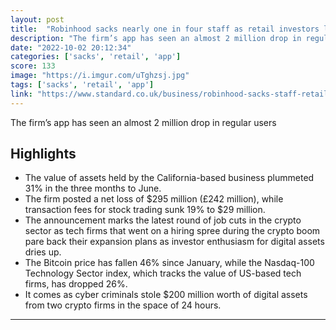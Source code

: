 ```yaml
---
layout: post
title:  "Robinhood sacks nearly one in four staff as retail investors leave the app: The firm’s app has seen an almost 2 million drop in regular users"
description: "The firm’s app has seen an almost 2 million drop in regular users"
date: "2022-10-02 20:12:34"
categories: ['sacks', 'retail', 'app']
score: 133
image: "https://i.imgur.com/uTghzsj.jpg"
tags: ['sacks', 'retail', 'app']
link: "https://www.standard.co.uk/business/robinhood-sacks-staff-retail-investors-leave-bitcoin-crash-b1016362.html"
---
```


The firm’s app has seen an almost 2 million drop in regular users

## Highlights

- The value of assets held by the California-based business plummeted 31% in the three months to June.
- The firm posted a net loss of $295 million (£242 million), while transaction fees for stock trading sunk 19% to $29 million.
- The announcement marks the latest round of job cuts in the crypto sector as tech firms that went on a hiring spree during the crypto boom pare back their expansion plans as investor enthusiasm for digital assets dries up.
- The Bitcoin price has fallen 46% since January, while the Nasdaq-100 Technology Sector index, which tracks the value of US-based tech firms, has dropped 26%.
- It comes as cyber criminals stole $200 million worth of digital assets from two crypto firms in the space of 24 hours.

---
